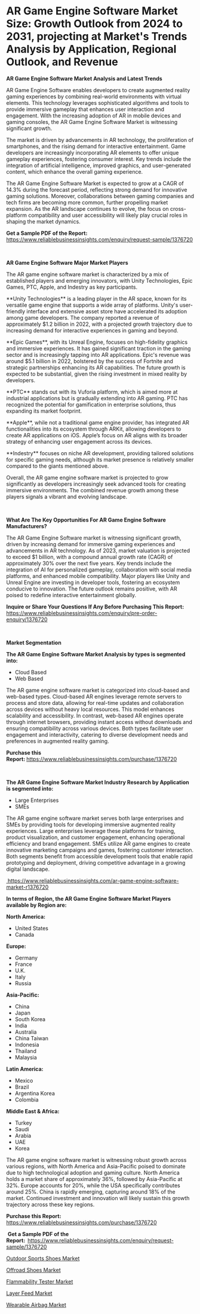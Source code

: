 <p><h1>AR Game Engine Software Market Size: Growth Outlook from 2024 to 2031, projecting at Market's Trends Analysis by Application, Regional Outlook, and Revenue</h1></p><p><strong>AR Game Engine Software Market Analysis and Latest Trends</strong></p>
<p><p>AR Game Engine Software enables developers to create augmented reality gaming experiences by combining real-world environments with virtual elements. This technology leverages sophisticated algorithms and tools to provide immersive gameplay that enhances user interaction and engagement. With the increasing adoption of AR in mobile devices and gaming consoles, the AR Game Engine Software Market is witnessing significant growth.</p><p>The market is driven by advancements in AR technology, the proliferation of smartphones, and the rising demand for interactive entertainment. Game developers are increasingly incorporating AR elements to offer unique gameplay experiences, fostering consumer interest. Key trends include the integration of artificial intelligence, improved graphics, and user-generated content, which enhance the overall gaming experience. </p><p>The AR Game Engine Software Market is expected to grow at a CAGR of 14.3% during the forecast period, reflecting strong demand for innovative gaming solutions. Moreover, collaborations between gaming companies and tech firms are becoming more common, further propelling market expansion. As the AR landscape continues to evolve, the focus on cross-platform compatibility and user accessibility will likely play crucial roles in shaping the market dynamics.</p></p>
<p><strong>Get a Sample PDF of the Report:&nbsp;</strong> <a href="https://www.reliablebusinessinsights.com/enquiry/request-sample/1376720?utm_campaign=1723&utm_medium=2&utm_source=Github&utm_content=ia&utm_term=23102024&utm_id=ar-game-engine-software">https://www.reliablebusinessinsights.com/enquiry/request-sample/1376720</a></p>
<p>&nbsp;</p>
<p><strong>AR Game Engine Software Major Market Players</strong></p>
<p><p>The AR game engine software market is characterized by a mix of established players and emerging innovators, with Unity Technologies, Epic Games, PTC, Apple, and Indestry as key participants.</p><p>**Unity Technologies** is a leading player in the AR space, known for its versatile game engine that supports a wide array of platforms. Unity's user-friendly interface and extensive asset store have accelerated its adoption among game developers. The company reported a revenue of approximately $1.2 billion in 2022, with a projected growth trajectory due to increasing demand for interactive experiences in gaming and beyond.</p><p>**Epic Games**, with its Unreal Engine, focuses on high-fidelity graphics and immersive experiences. It has gained significant traction in the gaming sector and is increasingly tapping into AR applications. Epic's revenue was around $5.1 billion in 2022, bolstered by the success of Fortnite and strategic partnerships enhancing its AR capabilities. The future growth is expected to be substantial, given the rising investment in mixed reality by developers.</p><p>**PTC** stands out with its Vuforia platform, which is aimed more at industrial applications but is gradually extending into AR gaming. PTC has recognized the potential for gamification in enterprise solutions, thus expanding its market footprint.</p><p>**Apple**, while not a traditional game engine provider, has integrated AR functionalities into its ecosystem through ARKit, allowing developers to create AR applications on iOS. Apple’s focus on AR aligns with its broader strategy of enhancing user engagement across its devices.</p><p>**Indestry** focuses on niche AR development, providing tailored solutions for specific gaming needs, although its market presence is relatively smaller compared to the giants mentioned above.</p><p>Overall, the AR game engine software market is projected to grow significantly as developers increasingly seek advanced tools for creating immersive environments. The combined revenue growth among these players signals a vibrant and evolving landscape.</p></p>
<p>&nbsp;</p>
<p><strong>What Are The Key Opportunities For AR Game Engine Software Manufacturers?</strong></p>
<p><p>The AR Game Engine Software market is witnessing significant growth, driven by increasing demand for immersive gaming experiences and advancements in AR technology. As of 2023, market valuation is projected to exceed $1 billion, with a compound annual growth rate (CAGR) of approximately 30% over the next five years. Key trends include the integration of AI for personalized gameplay, collaboration with social media platforms, and enhanced mobile compatibility. Major players like Unity and Unreal Engine are investing in developer tools, fostering an ecosystem conducive to innovation. The future outlook remains positive, with AR poised to redefine interactive entertainment globally.</p></p>
<p><strong>Inquire or Share Your Questions If Any Before Purchasing This Report:</strong> <a href="https://www.reliablebusinessinsights.com/enquiry/pre-order-enquiry/1376720?utm_campaign=1723&utm_medium=2&utm_source=Github&utm_content=ia&utm_term=23102024&utm_id=ar-game-engine-software">https://www.reliablebusinessinsights.com/enquiry/pre-order-enquiry/1376720</a></p>
<p>&nbsp;</p>
<p><strong>Market Segmentation</strong></p>
<p><strong>The AR Game Engine Software Market Analysis by types is segmented into:</strong></p>
<p><ul><li>Cloud Based</li><li>Web Based</li></ul></p>
<p><p>The AR game engine software market is categorized into cloud-based and web-based types. Cloud-based AR engines leverage remote servers to process and store data, allowing for real-time updates and collaboration across devices without heavy local resources. This model enhances scalability and accessibility. In contrast, web-based AR engines operate through internet browsers, providing instant access without downloads and ensuring compatibility across various devices. Both types facilitate user engagement and interactivity, catering to diverse development needs and preferences in augmented reality gaming.</p></p>
<p><strong>Purchase this Report:&nbsp;</strong><a href="https://www.reliablebusinessinsights.com/purchase/1376720?utm_campaign=1723&utm_medium=2&utm_source=Github&utm_content=ia&utm_term=23102024&utm_id=ar-game-engine-software">https://www.reliablebusinessinsights.com/purchase/1376720</a></p>
<p>&nbsp;</p>
<p><strong>The AR Game Engine Software Market Industry Research by Application is segmented into:</strong></p>
<p><ul><li>Large Enterprises</li><li>SMEs</li></ul></p>
<p><p>The AR game engine software market serves both large enterprises and SMEs by providing tools for developing immersive augmented reality experiences. Large enterprises leverage these platforms for training, product visualization, and customer engagement, enhancing operational efficiency and brand engagement. SMEs utilize AR game engines to create innovative marketing campaigns and games, fostering customer interaction. Both segments benefit from accessible development tools that enable rapid prototyping and deployment, driving competitive advantage in a growing digital landscape.</p></p>
<p><a href="https://www.reliablebusinessinsights.com/ar-game-engine-software-market-r1376720?utm_campaign=1723&utm_medium=2&utm_source=Github&utm_content=ia&utm_term=23102024&utm_id=ar-game-engine-software">&nbsp;https://www.reliablebusinessinsights.com/ar-game-engine-software-market-r1376720</a></p>
<p><strong>In terms of Region, the AR Game Engine Software Market Players available by Region are:</strong></p>
<p>
    <p> <strong> North America: </strong>
        <ul>
            <li>United States</li>
            <li>Canada</li>
        </ul>
        </p> 
    <p> <strong> Europe: </strong>
        <ul>
            <li>Germany</li>
            <li>France</li>
            <li>U.K.</li>
            <li>Italy</li>
            <li>Russia</li>
        </ul>
        </p> 
    <p> <strong> Asia-Pacific: </strong>
        <ul>
            <li>China</li>
            <li>Japan</li>
            <li>South Korea</li>
            <li>India</li>
            <li>Australia</li>
            <li>China Taiwan</li>
            <li>Indonesia</li>
            <li>Thailand</li>
            <li>Malaysia</li>
        </ul>
        </p> 
    <p> <strong> Latin America: </strong>
        <ul>
            <li>Mexico</li>
            <li>Brazil</li>
            <li>Argentina Korea</li>
            <li>Colombia</li>
        </ul>
        </p> 
    <p> <strong> Middle East & Africa: </strong>
        <ul>
            <li>Turkey</li>
            <li>Saudi</li>
            <li>Arabia</li>
            <li>UAE</li>
            <li>Korea</li>
        </ul>
    </p>
    </p>
<p><p>The AR game engine software market is witnessing robust growth across various regions, with North America and Asia-Pacific poised to dominate due to high technological adoption and gaming culture. North America holds a market share of approximately 36%, followed by Asia-Pacific at 32%. Europe accounts for 20%, while the USA specifically contributes around 25%. China is rapidly emerging, capturing around 18% of the market. Continued investment and innovation will likely sustain this growth trajectory across these key regions.</p></p>
<p><strong>Purchase this Report: </strong><a href="https://www.reliablebusinessinsights.com/purchase/1376720?utm_campaign=1723&utm_medium=2&utm_source=Github&utm_content=ia&utm_term=23102024&utm_id=ar-game-engine-software">https://www.reliablebusinessinsights.com/purchase/1376720</a></p>
<p>&nbsp;<strong>Get a Sample PDF of the Report:&nbsp;&nbsp;</strong><a href="https://www.reliablebusinessinsights.com/enquiry/request-sample/1376720?utm_campaign=1723&utm_medium=2&utm_source=Github&utm_content=ia&utm_term=23102024&utm_id=ar-game-engine-software">https://www.reliablebusinessinsights.com/enquiry/request-sample/1376720</a></p>
<p><strong></strong></p>
<p><p><a href="https://www.linkedin.com/pulse/outdoor-sports-shoes-market-strategic-insights-product-evolution-7jm2e?utm_campaign=1723&utm_medium=2&utm_source=Github&utm_content=ia&utm_term=23102024&utm_id=ar-game-engine-software">Outdoor Sports Shoes Market</a></p><p><a href="https://www.linkedin.com/pulse/market-dynamics-future-trends-global-offroad-shoes-sector-etmfe?utm_campaign=1723&utm_medium=2&utm_source=Github&utm_content=ia&utm_term=23102024&utm_id=ar-game-engine-software">Offroad Shoes Market</a></p><p><a href="https://www.linkedin.com/pulse/market-insights-global-flammability-tester-forecast-innovation-e00ee?utm_campaign=1723&utm_medium=2&utm_source=Github&utm_content=ia&utm_term=23102024&utm_id=ar-game-engine-software">Flammability Tester Market</a></p><p><a href="https://www.linkedin.com/pulse/layer-feed-market-essentials-key-players-demand-drivers-roi-eclqe?utm_campaign=1723&utm_medium=2&utm_source=Github&utm_content=ia&utm_term=23102024&utm_id=ar-game-engine-software">Layer Feed Market</a></p><p><a href="https://www.linkedin.com/pulse/wearable-airbag-market-evolution-future-outlook-forecasting-d7phe?utm_campaign=1723&utm_medium=2&utm_source=Github&utm_content=ia&utm_term=23102024&utm_id=ar-game-engine-software">Wearable Airbag Market</a></p></p>